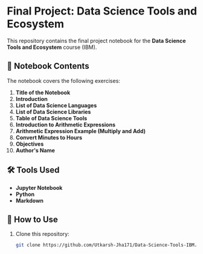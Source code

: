 # Final Project: Data Science Tools and Ecosystem

This repository contains the final project notebook for the **Data Science Tools and Ecosystem** course (IBM).

## 📘 Notebook Contents
The notebook covers the following exercises:

1. **Title of the Notebook**
2. **Introduction**
3. **List of Data Science Languages**
4. **List of Data Science Libraries**
5. **Table of Data Science Tools**
6. **Introduction to Arithmetic Expressions**
7. **Arithmetic Expression Example (Multiply and Add)**
8. **Convert Minutes to Hours**
9. **Objectives**
10. **Author's Name**

## 🛠 Tools Used
- **Jupyter Notebook**
- **Python**
- **Markdown**

## 🚀 How to Use
1. Clone this repository:
   ```bash
   git clone https://github.com/Utkarsh-Jha171/Data-Science-Tools-IBM.git
